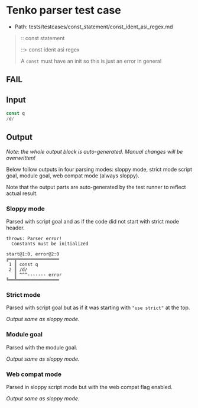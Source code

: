 # Tenko parser test case

- Path: tests/testcases/const_statement/const_ident_asi_regex.md

> :: const statement
>
> ::> const ident asi regex
>
> A `const` must have an init so this is just an error in general

## FAIL

## Input

`````js
const q
/d/
`````

## Output

_Note: the whole output block is auto-generated. Manual changes will be overwritten!_

Below follow outputs in four parsing modes: sloppy mode, strict mode script goal, module goal, web compat mode (always sloppy).

Note that the output parts are auto-generated by the test runner to reflect actual result.

### Sloppy mode

Parsed with script goal and as if the code did not start with strict mode header.

`````
throws: Parser error!
  Constants must be initialized

start@1:0, error@2:0
╔══╦════════════════
 1 ║ const q
 2 ║ /d/
   ║ ^^^------- error
╚══╩════════════════

`````

### Strict mode

Parsed with script goal but as if it was starting with `"use strict"` at the top.

_Output same as sloppy mode._

### Module goal

Parsed with the module goal.

_Output same as sloppy mode._

### Web compat mode

Parsed in sloppy script mode but with the web compat flag enabled.

_Output same as sloppy mode._
